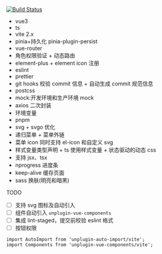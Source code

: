 [![Build Status](https://app.travis-ci.com/Cmingqiu/vue3-vite-ts.svg?branch=master)](https://app.travis-ci.com/Cmingqiu/vue3-vite-ts)

- vue3
- ts
- vite 2.x
- pinia+持久化 pinia-plugin-persist
- vue-router
- 角色权限验证 + 动态路由
- element-plus + element icon 注册
- eslint
- prettier
- git hooks 校验 commit 信息 + 自动生成 commit 规范信息
- postcss
- mock:开发环境和生产环境 mock
- axios 二次封装
- 环境变量
- pnpm
- svg + svgo 优化
- 递归菜单 + 菜单外链
- 菜单 icon 同时支持 el-icon 和自定义 svg
- 样式变量类型声明 + ts 使用样式变量 + 状态驱动的动态 css
- 支持 jsx、tsx
- nprogress 进度条
- keep-alive 缓存页面
- sass 换肤(明亮和暗黑)

TODO

- [ ] 支持 svg 图标及自动引入
- [ ] 组件自动引入 `unplugin-vue-components`
- [ ] 集成 lint-staged，提交前校验 eslint 格式
- [ ] 按钮权限

```
import AutoImport from 'unplugin-auto-import/vite';
import Components from 'unplugin-vue-components/vite';
```

